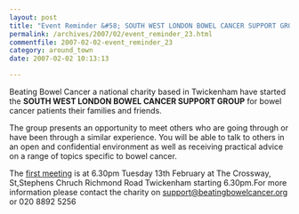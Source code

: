 ```yaml
---
layout: post
title: "Event Reminder &#58; SOUTH WEST LONDON BOWEL CANCER SUPPORT GROUP"
permalink: /archives/2007/02/event_reminder_23.html
commentfile: 2007-02-02-event_reminder_23
category: around_town
date: 2007-02-02 10:13:13

---
```


Beating Bowel Cancer a national charity based in Twickenham have started the **SOUTH WEST LONDON BOWEL CANCER SUPPORT GROUP** for bowel cancer patients their families and friends.

The group presents an opportunity to meet others who are going through or have been through a similar experience. You will be able to talk to others in an open and confidential environment as well as receiving practical advice on a range of topics specific to bowel cancer.

The [first meeting](/event/Meeting/200702020413) is at 6.30pm Tuesday 13th February at The Crossway, St,Stephens Chruch Richmond Road Twickenham starting 6.30pm.For more information please contact the charity on <support@beatingbowelcancer.org> or 020 8892 5256
